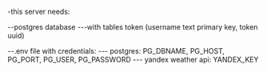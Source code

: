 -this server needs:

--postgres database
---with tables token (username text primary key, token uuid)


--.env file with credentials:
--- postgres: PG_DBNAME, PG_HOST, PG_PORT, PG_USER, PG_PASSWORD
--- yandex weather api: YANDEX_KEY